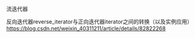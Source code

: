 流迭代器


反向迭代器reverse_iterator与正向迭代器iterator之间的转换（以及实例应用）
https://blog.csdn.net/weixin_40311211/article/details/82822268